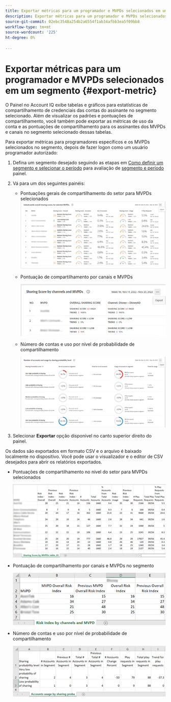 ```yaml
---
title: Exportar métricas para um programador e MVPDs selecionados em um segmento
description: Exportar métricas para um programador e MVPDs selecionados em um segmento
source-git-commit: 02ebc3548a254b2a6554f1ab34afbb3ea5f09bb8
workflow-type: tm+mt
source-wordcount: '225'
ht-degree: 0%

---
```


# Exportar métricas para um programador e MVPDs selecionados em um segmento {#export-metric}

O Painel no Account IQ exibe tabelas e gráficos para estatísticas de compartilhamento de credenciais das contas do assinante no segmento selecionado. Além de visualizar os padrões e pontuações de compartilhamento, você também pode exportar as métricas de uso da conta e as pontuações de compartilhamento para os assinantes dos MVPDs e canais no segmento selecionado dessas tabelas.

Para exportar métricas para programadores específicos e os MVPDs selecionados no segmento, depois de fazer logon como um usuário programador autorizado:

1. Defina um segmento desejado seguindo as etapas em [Como definir um segmento e selecionar o período](/help/AccountIQ/howto-select-segment-timeframe.md) para avaliação de [segmento e período](/help/AccountIQ/segments-timeframe.md) painel.

1. Vá para um dos seguintes painéis:

   * Pontuações gerais de compartilhamento do setor para MVPDs selecionados
     ![](assets/ind-sharpanel-export-option.png)

   * Pontuação de compartilhamento por canais e MVPDs

     ![](assets/sharscorepanel-export-option.png)

   * Número de contas e uso por nível de probabilidade de compartilhamento

     ![](assets/usage-panel-export-option.png)

1. Selecionar **Exportar** opção disponível no canto superior direito do painel.

Os dados são exportados em formato CSV e o arquivo é baixado localmente no dispositivo. Você pode usar o visualizador e o editor de CSV desejados para abrir os relatórios exportados.

* Pontuações de compartilhamento no nível do setor para MVPDs selecionados

  ![](assets/export-ind-sharing-score.png)

* Pontuação de compartilhamento por canais e MVPDs no segmento

  ![](assets/export-risk-index-by-mvpdchannels.png)

* Número de contas e uso por nível de probabilidade de compartilhamento

  ![](assets/export-acc-usage.png)
